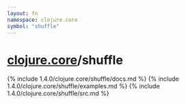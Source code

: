 ```yaml
---
layout: fn
namespace: clojure.core
symbol: "shuffle"
---
```


# [clojure.core](../)/shuffle

{% include 1.4.0/clojure.core/shuffle/docs.md %}
{% include 1.4.0/clojure.core/shuffle/examples.md %}
{% include 1.4.0/clojure.core/shuffle/src.md %}

